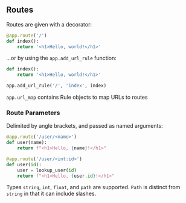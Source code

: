 ## Routes
Routes are given with a decorator:
```python
@app.route('/')
def index():
	return '<h1>Hello, world!</h1>'
```

...or by using the `app.add_url_rule` function:
```python
def index():
	return '<h1>Hello, world!</h1>'

app.add_url_rule('/', 'index', index)
```

`app.url_map` contains Rule objects to map URLs to routes


### Route Parameters
Delimited by angle brackets, and passed as named arguments:
```python
@app.route('/user/<name>')
def user(name):
	return f"<h1>Hello, {name}!</h1>"

@app.route('/user/<int:id>')
def user(id):
	user = lookup_user(id)
	return f"<h1>Hello, {user.id}!</h1>"
```

Types `string`, `int`, `float`, and `path` are supported.
`Path` is distinct from `string` in that it can include slashes.
